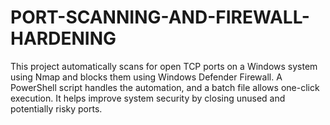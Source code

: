 # PORT-SCANNING-AND-FIREWALL-HARDENING
This project automatically scans for open TCP ports on a Windows system using Nmap and blocks them using Windows Defender Firewall. A PowerShell script handles the automation, and a batch file allows one-click execution. It helps improve system security by closing unused and potentially risky ports.
